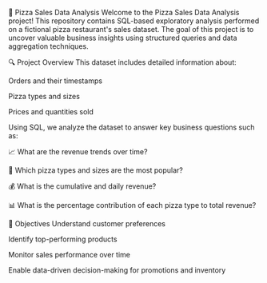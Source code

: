 🍕 Pizza Sales Data Analysis
Welcome to the Pizza Sales Data Analysis project! This repository contains SQL-based exploratory analysis performed on a fictional pizza restaurant's sales dataset. The goal of this project is to uncover valuable business insights using structured queries and data aggregation techniques.

🔍 Project Overview
This dataset includes detailed information about:

Orders and their timestamps

Pizza types and sizes

Prices and quantities sold

Using SQL, we analyze the dataset to answer key business questions such as:

📈 What are the revenue trends over time?

🍕 Which pizza types and sizes are the most popular?

💰 What is the cumulative and daily revenue?

📊 What is the percentage contribution of each pizza type to total revenue?

🎯 Objectives
Understand customer preferences

Identify top-performing products

Monitor sales performance over time

Enable data-driven decision-making for promotions and inventory
